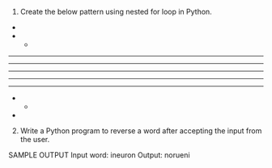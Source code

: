 1. Create the below pattern using nested for loop in Python.
*
* *
* * *
* * * *
* * * * *
* * * *
* * *
* *
*





2. Write a Python program to reverse a word after accepting the input from the user.

SAMPLE OUTPUT
Input word: ineuron
Output: norueni
